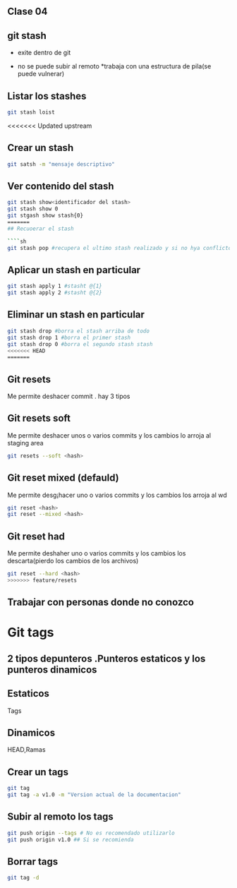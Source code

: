 ## Clase 04

## git stash
- exite dentro de git
* no se puede subir al remoto
*trabaja con una estructura de pila(se puede vulnerar)

## Listar los stashes

````sh
git stash loist
````

<<<<<<< Updated upstream
## Crear un stash
````sh
git satsh -m "mensaje descriptivo"
````

## Ver contenido del stash

````sh
git stash show<identificador del stash>
git stash show 0
git stgash show stash{0}
=======
## Recuoerar el stash

````sh
git stash pop #recupera el ultimo stash realizado y si no hya conflicto lo borra
````

## Aplicar un stash en particular

````sh
git stash apply 1 #stasht @{1}
git stash apply 2 #stasht @{2}
````
## Eliminar un stash en particular

````sh
git stash drop #borra el stash arriba de todo
git stash drop 1 #borra el primer stash
git stash drop 0 #borra el segundo stash stash
<<<<<<< HEAD
=======
````

## Git resets
Me permite deshacer commit . hay 3 tipos 

## Git resets soft
Me permite deshacer unos o varios commits y los cambios lo arroja al staging area

````sh
git resets --soft <hash>
````

## Git reset mixed (defauld)
Me permite desg¡hacer uno o varios commits y los cambios los arroja al wd

````sh
git reset <hash>
git reset --mixed <hash>
````

## Git reset had
Me permite deshaher uno o varios commits y los cambios los descarta(pierdo los cambios de los archivos)

````sh
git reset --hard <hash>
>>>>>>> feature/resets
````

## Trabajar con personas donde no conozco 
# Git tags
## 2 tipos depunteros .Punteros estaticos y los punteros dinamicos

## Estaticos 
Tags
## Dinamicos 

HEAD,Ramas

## Crear un tags

````sh
git tag
git tag -a v1.0 -m "Version actual de la documentacion"
````

## Subir al remoto los tags

````sh
git push origin --tags # No es recomendado utilizarlo
git push origin v1.0 ## Si se recomienda
````
## Borrar tags
````sh
git tag -d
````